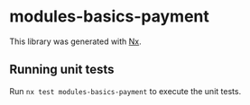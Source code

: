 # modules-basics-payment

This library was generated with [Nx](https://nx.dev).

## Running unit tests

Run `nx test modules-basics-payment` to execute the unit tests.
